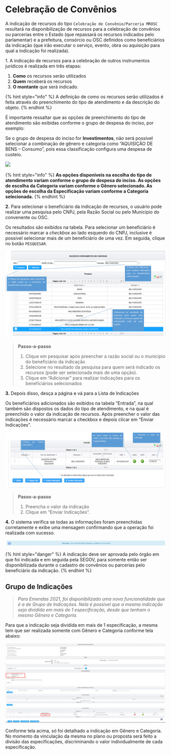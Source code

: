 # Celebração de Convênios

A indicação de recursos do tipo `Celebração de Convênio/Parceria MROSC` resultará na disponibilização de recursos para a celebração de convênios ou parcerias entre o Estado (que repassará os recursos indicados pelo parlamentar) e a prefeitura, consórcio ou OSC definidos como beneficiários da indicação (que irão executar o serviço, evento, obra ou aquisição para qual a indicação foi realizada).

1\. A indicação de recursos para a celebração de outros instrumentos jurídicos é realizada em três etapas:

1. **Como** os recursos serão utilizados
2. &#x20;**Quem** receberá os recursos
3. **O montante** que será indicado.

{% hint style="info" %}
A definição de como os recursos serão utilizados é feita através do preenchimento do tipo de atendimento e da descrição do objeto.
{% endhint %}

&#x20;É importante ressaltar que as opções de preenchimento do tipo de atendimento são exibidas conforme o grupo de despesa do inciso, por exemplo:

Se o grupo de despesa do inciso for **Investimentos**, não será possível selecionar a combinação de gênero e categoria como “AQUISIÇÃO DE BENS – Consumo”, pois essa classificação configura uma despesa de custeio.

![](../../../.gitbook/assets/manual\_parlamentares\_indicacao\_inciso.jpg)

{% hint style="info" %}
**As opções disponíveis na escolha do tipo de atendimento variam conforme o grupo de despesa do inciso. As opções de escolha da Categoria variam conforme o Gênero selecionado. As opções de escolha da Especificação variam conforme a Categoria selecionada.**
{% endhint %}

**2.** Para selecionar o beneficiário da indicação de recursos, o usuário pode realizar uma pesquisa pelo CNPJ, pela Razão Social ou pelo Município do convenente ou OSC.

Os resultados são exibidos na tabela. Para selecionar um beneficiário é necessário marcar a _checkbox_ ao lado esquerdo do CNPJ, inclusive é possível selecionar mais de um beneficiário de uma vez. Em seguida, clique no botão `PESQUISAR`.

![](<../../../.gitbook/assets/image (194) (1).png>)

> **Passo-a-passo**
>
> 1. Clique em pesquisar após preencher a razão social ou o município do beneficiário da indicação
> 2. Selecione no resultado da pesquisa para quem será indicado os recursos (pode ser selecionada mais de uma opção).
> 3. Clique em “Adicionar” para realizar indicações para os beneficiários selecionados

**3.** Depois disso, desça a página e vá para a Lista de Indicações

Os beneficiários adicionados são exibidos na tabela “Entrada”, na qual também são dispostos os dados do tipo de atendimento, e na qual é preenchido o valor da indicação de recursos. Após preencher o valor das indicações é necessário marcar a checkbox e depois clicar em “Enviar Indicações”.

![](<../../../.gitbook/assets/image (231) (1).png>)

> **Passo-a-passo**
>
> 1. Preencha o valor da indicação
> 2. Clique em “Enviar Indicações”.

**4.** O sistema verifica se todas as informações foram preenchidas corretamente e exibe uma mensagem confirmando que a operação foi realizada com sucesso.

![](<../../../.gitbook/assets/9 (2) (1).png>)

{% hint style="danger" %}
A indicação deve ser aprovada pelo órgão em que foi indicada e em seguida pela SEGOV, para somente então ser disponibilizada durante o cadastro de convênios ou parcerias pelo beneficiário da indicação.
{% endhint %}

## Grupo de Indicações

> _Para Emendas 2021, foi disponibilizado uma nova funcionalidade que é a de Grupo de Indicações. Nela é possível que a mesma indicação seja dividida em mais de 1 especificação, desde que tenham o mesmo Gênero e Categoria._

Para que a indicação seja dividida em mais de 1 especificação, a mesma tem que ser realizada somente com Gênero e Categoria conforme tela abaixo:

![](<../../../.gitbook/assets/image (440) (1).png>)

Conforme tela acima, só foi detalhado a indicação em Gênero e Categoria. No momento da vinculação da mesma  no plano ou proposta será feito a divisão das especificações, discriminando o valor individualmente de cada especificação.
